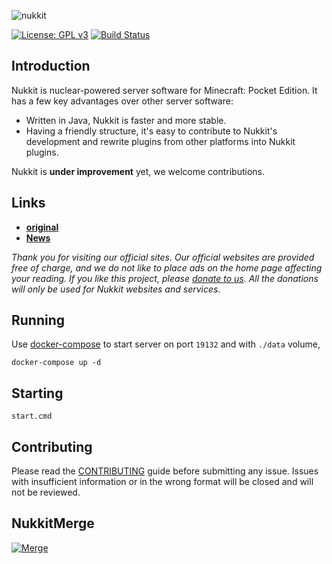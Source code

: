 ![nukkit](.github/images/banner.png)

[![License: GPL v3](https://img.shields.io/badge/License-GPL%20v3-blue.svg)](LICENSE)
[![Build Status](https://ci.nukkitx.com/job/NukkitX/job/Nukkit/job/master/badge/icon)](https://ci.nukkitx.com/job/NukkitX/job/Nukkit/job/master/)

Introduction
-------------

Nukkit is nuclear-powered server software for Minecraft: Pocket Edition.
It has a few key advantages over other server software:

* Written in Java, Nukkit is faster and more stable.
* Having a friendly structure, it's easy to contribute to Nukkit's development and rewrite plugins from other platforms into Nukkit plugins.

Nukkit is **under improvement** yet, we welcome contributions. 

Links
--------------------

* __[original](https://github.com/NukkitX/Nukkit)__
* __[News](https://nukkitx.com)__

*Thank you for visiting our official sites. Our official websites are provided free of charge, and we do not like to place ads on the home page affecting your reading. If you like this project, please [donate to us](https://nukkitx.com/donate). All the donations will only be used for Nukkit websites and services.*

Running
-------------
Use [docker-compose](https://docs.docker.com/compose/overview/) to start server on port `19132` and with `./data` volume,
```
docker-compose up -d
```

Starting
-------------
```
start.cmd
```

Contributing
------------
Please read the [CONTRIBUTING](.github/CONTRIBUTING.md) guide before submitting any issue. Issues with insufficient information or in the wrong format will be closed and will not be reviewed.

NukkitMerge
-------------
[![Merge](https://img.shields.io/badge/Nukkit-Merger-blueviolet)](https://github.com/ReefNetwork/Nukkit/compare/master...NukkitX:master)